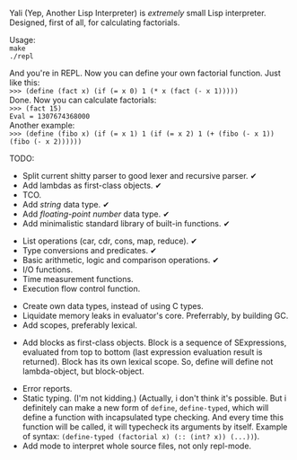 Yali (Yep, Another Lisp Interpreter) is _extremely_ small Lisp interpreter. Designed, first of all, for calculating factorials.

Usage:  
`make`  
`./repl`  

And you're in REPL. Now you can define your own factorial function. Just like this:  
`>>> (define (fact x) (if (= x 0) 1 (* x (fact (- x 1)))))`  
Done. Now you can calculate factorials:  
`>>> (fact 15)`  
`Eval = 1307674368000`  
Another example:  
`>>> (define (fibo x) (if (= x 1) 1 (if (= x 2) 1 (+ (fibo (- x 1)) (fibo (- x 2))))))`

TODO:
* Split current shitty parser to good lexer and recursive parser. ✔
* Add lambdas as first-class objects. ✔
* TCO.
* Add _string_ data type. ✔
* Add _floating-point number_ data type. ✔
* Add minimalistic standard library of built-in functions. ✔
 - List operations (car, cdr, cons, map, reduce). ✔
 - Type conversions and predicates. ✔
 - Basic arithmetic, logic and comparison operations. ✔
 - I/O functions.
 - Time measurement functions.
 - Execution flow control function.
* Create own data types, instead of using C types.
* Liquidate memory leaks in evaluator's core. Preferrably, by building GC.
* Add scopes, preferably lexical.
 - Add blocks as first-class objects. Block is a sequence of SExpressions, evaluated from top to bottom (last expression evaluation result is returned). Block has its own lexical scope. So, define will define not lambda-object, but block-object.
* Error reports.
* Static typing. (I'm not kidding.) (Actually, i don't think it's possible. But i definitely can make a new form of `define`, `define-typed`, which will define a function with incapsulated type checking. And every time this function will be called, it will typecheck its arguments by itself. Example of syntax: `(define-typed (factorial x) (:: (int? x)) (...))`).
* Add mode to interpret whole source files, not only repl-mode.
